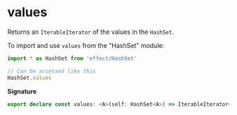 # values

Returns an `IterableIterator` of the values in the `HashSet`.

To import and use `values` from the "HashSet" module:

```ts
import * as HashSet from 'effect/HashSet'

// Can be accessed like this
HashSet.values
```

**Signature**

```ts
export declare const values: <A>(self: HashSet<A>) => IterableIterator<A>
```
